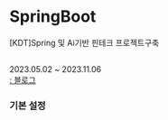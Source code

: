 # SpringBoot

[KDT]Spring 및 Ai기반 핀테크 프로젝트구축

##
2023.05.02 ~ 2023.11.06
<br>
[: 블로그]( https://dev-9rm.tistory.com/category/Spring/Spring%20Boot )

### 기본 설정

